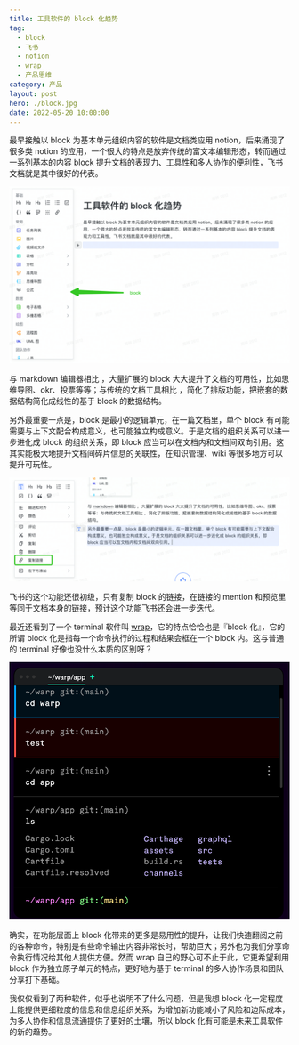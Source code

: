 ```yaml
---
title: 工具软件的 block 化趋势
tag:
  - block
  - 飞书
  - notion
  - wrap
  - 产品思维
category: 产品
layout: post
hero: ./block.jpg
date: 2022-05-20 10:00:00
---
```


最早接触以 block 为基本单元组织内容的软件是文档类应用 notion，后来涌现了很多类 notion 的应用，一个很大的特点是放弃传统的富文本编辑形态，转而通过一系列基本的内容 block 提升文档的表现力、工具性和多人协作的便利性，飞书文档就是其中很好的代表。

![](images/feishu.png)

与 markdown 编辑器相比 ，大量扩展的 block 大大提升了文档的可用性，比如思维导图、okr、投票等等；与传统的文档工具相比 ，简化了排版功能，把嵌套的数据结构简化成线性的基于 block 的数据结构。

另外最重要一点是，block 是最小的逻辑单元，在一篇文档里，单个 block 有可能需要与上下文配合构成意义，也可能独立构成意义。于是文档的组织关系可以进一步进化成 block 的组织关系，即 block 应当可以在文档内和文档间双向引用。这其实能极大地提升文档间碎片信息的关联性，在知识管理、wiki 等很多地方可以提升可玩性。

![](./images/feishu-copy.png)

飞书的这个功能还很初级，只有复制 block 的链接，在链接的 mention 和预览里等同于文档本身的链接，预计这个功能飞书还会进一步迭代。

最近还看到了一个 terminal 软件叫 [wrap](https://www.warp.dev/)，它的特点恰恰也是『block 化』，它的所谓 block 化是指每一个命令执行的过程和结果会框在一个 block 内。这与普通的 terminal 好像也没什么本质的区别呀？

![](./images/wrap.png)

确实，在功能层面上 block 化带来的更多是易用性的提升，让我们快速翻阅之前的各种命令，特别是有些命令输出内容非常长时，帮助巨大；另外也为我们分享命令执行情况给其他人提供方便。然而 wrap 自己的野心可不止于此，它更希望利用 block 作为独立原子单元的特点，更好地为基于 terminal 的多人协作场景和团队分享打下基础。

我仅仅看到了两种软件，似乎也说明不了什么问题，但是我想 block 化一定程度上能提供更细粒度的信息和信息组织关系，为增加新功能减小了风险和边际成本，为多人协作和信息流通提供了更好的土壤，所以 block 化有可能是未来工具软件的新的趋势。
